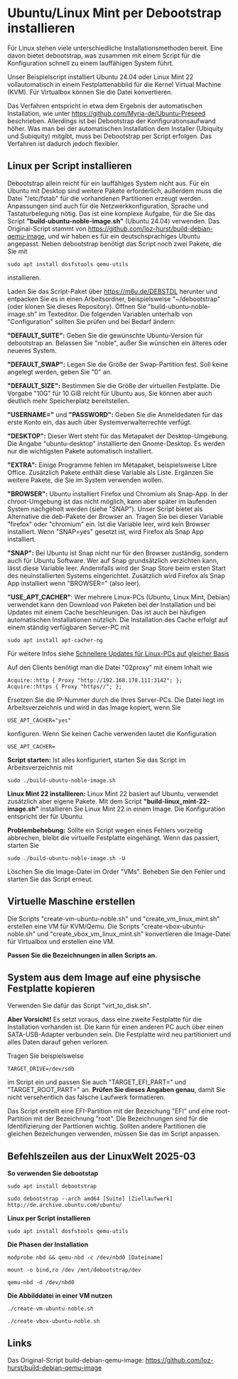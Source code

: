 # Ubuntu/Linux Mint per Debootstrap installieren
Für Linux stehen viele unterschiedliche Installationsmethoden bereit. Eine davon bietet debootstrap, was zusammen mit einem Script für die Konfiguration schnell zu einem lauffähigen System führt.

Unser Beispielscript installiert Ubuntu 24.04 oder Linux Mint 22 vollautomatisch in einem Festplattenabbild für die Kernel Virtual Machine (KVM). Für Virtualbox können Sie die Datei konvertieren.

Das Verfahren entspricht in etwa dem Ergebnis der automatischen Installation, wie unter https://github.com/Myria-de/Ubuntu-Preseed beschrieben. Allerdings ist bei Debootstrap der Konfigurationsaufwand höher. Was man bei der automatischen Installation dem Installer (Ubiquity und Subiquity) mitgibt, muss bei Debootstrap per Script erfolgen. Das Verfahren ist dadurch jedoch flexibler.

## Linux per Script installieren
Debootstrap allein reicht für ein lauffähiges System nicht aus. Für ein Ubuntu mit Desktop sind weitere Pakete erforderlich, außerdem muss die Datei "/etc/fstab" für die vorhandenen Partitionen erzeugt werden. Anpassungen sind auch für die Netzwerkkonfiguration, Sprache und Tastaturbelegung nötig. Das ist eine komplexe Aufgabe, für die Sie das Script **"build-ubuntu-noble-image.sh"** (Ubuntu 24.04) verwenden. Das Original-Script stammt von https://github.com/loz-hurst/build-debian-qemu-image, und wir haben es für ein deutschsprachiges Ubuntu angepasst. Neben debootstrap benötigt das Script noch zwei Pakete, die Sie mit
```
sudo apt install dosfstools qemu-utils
```
installieren.

Laden Sie das Script-Paket über https://m6u.de/DEBSTDL herunter und entpacken Sie es in einen Arbeitsordner, beispielsweise "~/debootstrap" (oder klonen Sie dieses Repository). Öffnen Sie "build-ubuntu-noble-image.sh" im Texteditor. Die folgenden Variablen unterhalb von "Configuration" sollten Sie prüfen und bei Bedarf ändern:

**"DEFAULT_SUITE":** Geben Sie die gewünschte Ubuntu-Version für debootstrap an. Belassen Sie "noble", außer Sie wünschen ein älteres oder neueres System.

**"DEFAULT_SWAP":** Legen Sie die Größe der Swap-Partition fest. Soll keine angelegt werden, geben Sie "0" an.

**"DEFAULT_SIZE":** Bestimmen Sie die Größe der virtuellen Festplatte. Die Vorgabe "10G" für 10 GiB reicht für Ubuntu aus, Sie können aber auch deutlich mehr Speicherplatz bereitstellen.

**"USERNAME="** und **"PASSWORD":** Geben Sie die Anmeldedaten für das erste Konto ein, das auch über Systemverwalterrechte verfügt.

**"DESKTOP":** Dieser Wert steht für das Metapaket der Desktop-Umgebung. Die Angabe "ubuntu-desktop" installierte den Gnome-Desktop. Es werden nur die wichtigsten Pakete automatisch installiert.

**"EXTRA":** Einige Programme fehlen im Metapaket, beispielsweise Libre Office. Zusätzlich Pakete enthält diese Variable als Liste. Ergänzen Sie weitere Pakete, die Sie im System verwenden wollen.

**"BROWSER":** Ubuntu installiert Firefox und Chromium als Snap-App. In der chroot-Umgebung ist das nicht möglich, kann aber später im laufenden System nachgeholt werden (siehe "SNAP"). Unser Script bietet als Alternative die deb-Pakete der Browser an. Tragen Sie bei dieser Variable "firefox" oder "chromium" ein. Ist die Variable leer, wird kein Browser installiert. Wenn "SNAP=yes" gesetzt ist, wird Firefox als Snap App installiert.

**"SNAP":** Bei Ubuntu ist Snap nicht nur für den Browser zuständig, sondern auch für Ubuntu Software. Wer auf Snap grundsätzlich verzichten kann, lässt diese Variable leer. Andernfalls wird der Snap Store beim ersten Start des neuinstallierten Systems eingerichtet. Zusätzlich wird Firefox als Snap App installiert wenn "BROWSER=" (also leer).

**"USE_APT_CACHER"**: Wer mehrere Linux-PCs (Ubuntu, Linux Mint, Debian) verwendet kann den Download von Paketen bei der Installation und bei Updates mit einem Cache beschleunigen. Das ist auch bei häufigen automatischen Installationen nützlich. Die Installation des Cache erfolgt auf einem ständig verfügbaren Server-PC mit
```
sudo apt install apt-cacher-ng
```
Für weitere Infos siehe [Schnellere Updates für Linux-PCs auf gleicher Basis](https://www.pcwelt.de/1150247)

Auf den Clients benötigt man die Datei "02proxy" mit einem Inhalt wie
```
Acquire::http { Proxy "http://192.168.178.111:3142"; };
Acquire::https { Proxy "https//"; };
```
Ersetzen Sie die IP-Nummer durch die Ihres Server-PCs. Die Datei liegt im Arbeitsverzeichnis und wird in das Image kopiert, wenn Sie 
```
USE_APT_CACHER="yes"
```
konfiguren. Wenn Sie keinen Cache verwenden lautet die Konfiguration
```
USE_APT_CACHER=
```

**Script starten:** Ist alles konfiguriert, starten Sie das Script im Arbeitsverzeichnis mit
```
sudo ./build-ubuntu-noble-image.sh
```

**Linux Mint 22 installieren:** Linux Mint 22 basiert auf Ubuntu, verwendet zusätzlich aber eigene Pakete. Mit dem Script **"build-linux_mint-22-image.sh"** installieren Sie Linux Mint 22 in einem Image. Die Konfiguration entspricht der für Ubuntu.

**Problembehebung:** Sollte ein Script wegen eines Fehlers vorzeitig abbrechen, bleibt die virtuelle Festplatte eingehängt. Wenn das passiert, starten Sie
```
sudo ./build-ubuntu-noble-image.sh -U
```
Löschen Sie die Image-Datei im Order "VMs". Beheben Sie den Fehler und starten Sie das Script erneut.

## Virtuelle Maschine erstellen
Die Scripts "create-vm-ubuntu-noble.sh" und "create_vm_linux_mint.sh" erstellen eine VM für KVM/Qemu. Die Scripts "create-vbox-ubuntu-noble.sh" und "create_vbox_vm_linux_mint.sh" konvertieren die Image-Datei für Virtualbox und erstellen eine VM.

**Passen Sie die Bezeichnungen in allen Scripts an.**

## System aus dem Image auf eine physische Festplatte kopieren
Verwenden Sie dafür das Script "virt_to_disk.sh".

**Aber Vorsicht!** Es setzt voraus, dass eine zweite Festplatte für die Installation vorhanden ist. Die kann für einen anderen PC auch über einen SATA-USB-Adapter verbunden sein. Die Festplatte wird neu partitioniert und alles Daten darauf gehen verloren.

Tragen Sie beispielsweise
```
TARGET_DRIVE=/dev/sdb
```
im Script ein und passen Sie auch "TARGET_EFI_PART=" und "TARGET_ROOT_PART=" an. **Prüfen Sie dieses Angaben genau**, damit Sie nicht versehentlich das falsche Laufwerk formatieren.

Das Script erstellt eine EFI-Partition mit der Bezeichung "EFI" und eine root-Partition mit der Bezeichnung "root". Die Bezeichnungen sind für die Identifizierung der Parttionen wichtig. Sollten andere Partitionen die gleichen Bezeichungen verwenden, müssen Sie das im Script anpassen.

## Befehlszeilen aus der LinuxWelt 2025-03 

**So verwenden Sie debootstap**
```
sudo apt install debootstrap
```
```
sudo debootstrap --arch amd64 [Suite] [Ziellaufwerk] http://de.archive.ubuntu.com/ubuntu/
```

**Linux per Script installieren**
```
sudo apt install dosfstools qemu-utils
```
**Die Phasen der Installation**
```
modprobe nbd && qemu-nbd -c /dev/nbd0 [Dateiname]
```
```
mount -o bind,ro /dev /mnt/debootstrap/dev
```
```
qemu-nbd -d /dev/nbd0
```

**Die Abbilddatei in einer VM nutzen**
```
./create-vm-ubuntu-noble.sh
```
```
./create-vbox-ubuntu-noble.sh
```
## Links
Das Original-Script build-debian-qemu-image: https://github.com/loz-hurst/build-debian-qemu-image



